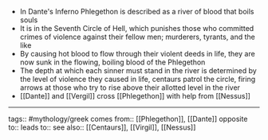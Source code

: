 - In Dante's Inferno Phlegethon is described as a river of blood that boils souls
- It is in the Seventh Circle of Hell, which punishes those who committed crimes of violence against their fellow men; murderers, tyrants, and the like
- By causing hot blood to flow through their violent deeds in life, they are now sunk in the flowing, boiling blood of the Phlegethon
- The depth at which each sinner must stand in the river is determined by the level of violence they caused in life, centaurs patrol the circle, firing arrows at those who try to rise above their allotted level in the river
- [[Dante]] and [[Vergil]] cross [[Phlegethon]] with help from [[Nessus]]

***
tags:: #mythology/greek 
comes from:: [[Phlegethon]], [[Dante]]
opposite to::
leads to::
see also:: [[Centaurs]], [[Virgil]], [[Nessus]]

